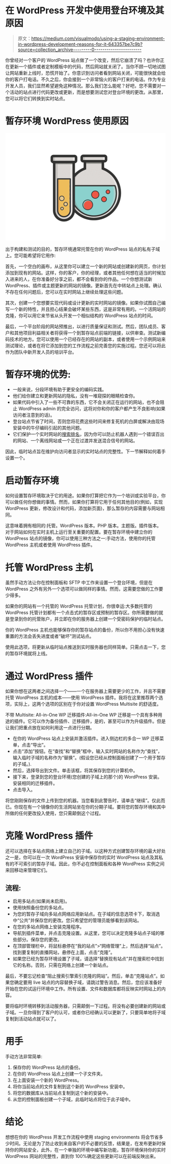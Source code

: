 # 在 WordPress 开发中使用登台环境及其原因

> 原文：<https://medium.com/visualmodo/using-a-staging-environment-in-wordpress-development-reasons-for-it-643357be7c9b?source=collection_archive---------0----------------------->

你曾经对一个客户的 WordPress 站点做了一个改变，然后它崩溃了吗？也许你正在更新一个插件或者定制模板中的代码，然后网站就关闭了。当你不顾一切地试图让网站重新上线时，恐慌开始了。你意识到访问者看到网站关闭，可能很快就会给你的客户打电话。不久之后，你会接到一个非常恼火的客户打来的电话。作为专业开发人员，我们显然希望避免这种情况。那么我们怎么能呢？好吧，您不需要对一个活动的站点进行代码更改或更新，而是想要测试您对登台环境的更改。从那里，您可以将它们转换到实时站点。

# 暂存环境 WordPress 使用原因

![](img/624444c13a3e36b8ede63447f1d5c6ee.png)

出于构建和测试的目的，暂存环境通常托管在你的 WordPress 站点的私有子域上。您可能希望将它用作:

首先，一个空白的画布，从这里你可以建立一个新的网站或创建新的网页，你计划添加到现有的网站。这样，你的客户，你的经理，或者其他任何想在适当的时候加入进来的人，在你准备好分享之前，都不会看到你的作品。一个你想测试新 WordPress、插件或主题更新的网站的镜像。更新首先在中转站点上处理。确认不存在任何问题后，您可以在实时网站上继续处理这些问题。

其次，创建一个您想要实现代码或设计更新的实时网站的镜像。如果你试图自己编写一个新的特性，并且担心结果会破坏某些东西，这是非常有用的。一个活网站的克隆，你可以用它来节省从头开发一个相似结构的 WordPress 站点的时间。

最后，一个平台阶段的网站预推出，以进行质量保证和测试。然后，团队成员、客户和其他项目利益相关者将获得一个到暂存站点前端的链接，以供审查。测试新编码技术的地方。您可以使用一个已经存在的网站的副本，或者使用一个示例网站来测试理论，或者在将它添加到您的工作流程之前完善您的实施过程。您还可以将此作为团队中新开发人员的培训平台。

# 暂存环境的优势:

*   一般来说，分段环境有助于更安全的编码实践。
*   他们给你建立和更新网站的隐私，没有一堆窥探的眼睛检查你。
*   如果代码中引入了一些不可靠的东西，它不会关闭正在运行的网站，也不会阻止 WordPress admin 的完全访问，这将对你和你的客户都产生不良影响(如果访问者注意到的话)。
*   登台站点节省了时间，否则您将花费这些时间来修复死机的白屏或解决由现场安装中的牛仔编码引起的其他问题。
*   它们保护一个实时网站的[搜索排名](https://visualmodo.com/increase-search-influencer-marketing/)，因为你可以防止机器人遇到一个错误百出的网站、一个离线网站或一个正在过渡并发送混合信号的网站。

因此，临时站点旨在维护向访问者显示的实时站点的完整性。下一节解释如何着手设置一个。

# 启动暂存环境

如何设置暂存环境取决于它的用途。如果你打算把它作为一个培训或实验平台，你可以做任何你想做的事情。然而，如果你打算将它用于任何其他目的(例如，实现 WordPress 更新，修改设计和代码，添加新页面)，那么暂存的内容需要与网站相同。

这意味着拥有相同的:托管。WordPress 版本。PHP 版本。主题版。插件版本。对于网站如何在实时主机上运行至关重要的配置。要在暂存环境中建立你的 WordPress 站点的镜像，你可以使用三种方法之一:手动方法，使用你的托管 WordPress 主机或者使用 WordPress 插件。

# 托管 WordPress 主机

虽然手动方法让你在控制面板和 SFTP 中工作来设置一个登台环境，但是在 WordPress 之外有另外一个选项可以做同样的事情。然而，这需要您做的工作要少得多。

如果你的网站有一个托管的 WordPress 托管计划，你很幸运:大多数托管的 WordPress 托管计划都有一个点击式的暂存区或预制的暂存区。你所需要做的就是登录到你的托管账户，并立即在你的服务器上创建一个受密码保护的临时站点。

你的 WordPress 主机也能够保存你的暂存站点的备份，所以你不用担心没有快速重置的方法会丢失进度或者“破坏”测试站点。

使用此选项，将更新从临时站点推送到实时服务器也同样简单。只需点击一下，您的暂存环境就将上线。

# 通过 WordPress 插件

如果你想在这两者之间选择一个——一个在服务器上需要更少的工作，并且不需要托管 WordPress 主机的成本——使用 WordPress 插件。我将在这里推荐两个选项，实际上，这两个选项的区别在于你对设置 WordPress Multisite 的舒适度。

不带 Multisite: All-in-One WP 迁移插件:All-in-One WP 迁移是一个具有多种用途的插件。它可以作为备份插件、迁移插件，是的，甚至可以作为升级插件。但是让我们把重点放在如何利用这一点进行分期。

*   在你的 WordPress 站点上安装并激活插件。进入侧边栏的多合一 WP 迁移菜单，点击“导出”。
*   点击“添加”按钮。在“查找”和“替换”框中，输入实时网站的名称作为“查找”，输入临时子域的名称作为“替换”。(假设您已经从控制面板创建了一个用于暂存的子域。).
*   然后，选择导出到文件。单击该框，将其保存到您的计算机中。
*   接下来，登录到您的登台环境(您创建的子域上的那个)的 WordPress 安装。安装相同的迁移插件。
*   点击导入。

将您刚刚保存的文件上传到您的机器。当您看到此警告时，请单击“继续”。仅此而已。你现在有一个镜像你的生活网站坐在你的分期子域。要将您的暂存环境和其中所做的任何更改投入使用，您只需颠倒这个过程。

# 克隆 WordPress 插件

还可以选择在多站点网络上建立自己的子域。以这种方式创建暂存环境的最大好处之一是，你可以在一次 WordPress 安装中保存你的实时 WordPress 站点及其私有的不可索引的暂存子域。因此，你不必在控制面板和各种 WordPress 实例之间来回移动来管理它们。

## 流程:

*   启用多站点(如果尚未启用)。
*   使用快照备份您的多站点。
*   为您的暂存子域向多站点网络应用新站点。在子域的信息选项卡下，取消选中“公共”并保存您的更改。您只希望您的管理员能够看到该网站。
*   在您的多站点网络上安装克隆程序。
*   导航到插件菜单，并点击克隆设置。从这里，您可以决定克隆多站点子域的哪些部分。保存您的更改。
*   在顶部管理栏中，将鼠标悬停在“我的站点”>“网络管理”上，然后选择“站点”。找到要复制的直播网站，悬停在上面，点击“克隆”。
*   如果您已经为暂存环境设置了子域，请选择“替换现有站点”并在搜索栏中找到它的名称。否则，只需在网络上创建一个新站点。

最后，不要忘记检查“阻止搜索引擎索引克隆的网站”。然后，单击“克隆站点”。如果您确定要用 live 站点的内容替换子域，请跳过警告消息。然后，您应该准备好开始在您的试运行环境中工作。所有设置、文件和数据库都将反映实时网站上的内容。

要将临时环境转移到活动服务器，只需颠倒一下过程。将没有必要创建新的网站或子域。一旦你得到了客户的认可，或者你已经确认可以更新了，只要简单地将子域复制到活动站点就可以了。

# 用手

手动方法非常简单:

1.  保存你的 WordPress 站点的备份。
2.  在你的 WordPress 站点上创建一个子文件夹。
3.  在上面安装一个新的 WordPress。
4.  将你当前站点的文件复制到这个新的 WordPress 安装中。
5.  将您的数据库从当前站点复制到这个新的安装中。
6.  从您的控制面板创建一个子域，此临时站点将位于此子域中。

# 结论

想想在你的 WordPress 开发工作流程中使用 staging environments 将会节省多少时间。无论是为了防止收到来自客户的不必要的反馈，结果是，在发布更新时保持你的网站安全，此外，在一个单独的环境中编写新功能，暂存环境保持你的实时 WordPress 网站的完整性，直到你 100%确定这些更新可以在前端反映出来。